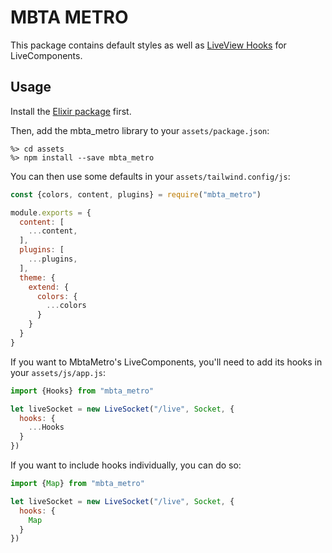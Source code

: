 # MBTA METRO

This package contains default styles as well as [LiveView Hooks](https://hexdocs.pm/phoenix_live_view/js-interop.html#client-hooks-via-phx-hook) for LiveComponents.

## Usage

Install the [Elixir package](https://hexdocs.pm/mbta_metro/MbtaMetro.html) first.

Then, add the mbta_metro library to your `assets/package.json`:

```
%> cd assets
%> npm install --save mbta_metro
```

You can then use some defaults in your `assets/tailwind.config/js`:

```js
const {colors, content, plugins} = require("mbta_metro")

module.exports = {
  content: [
    ...content,
  ],
  plugins: [
    ...plugins,
  ],
  theme: {
    extend: {
      colors: {
        ...colors
      }
    }
  }
}
```

If you want to MbtaMetro's LiveComponents, you'll need to add its hooks in your `assets/js/app.js`:

```js
import {Hooks} from "mbta_metro"

let liveSocket = new LiveSocket("/live", Socket, {
  hooks: {
    ...Hooks
  }
})
```

If you want to include hooks individually, you can do so:

```js
import {Map} from "mbta_metro"

let liveSocket = new LiveSocket("/live", Socket, {
  hooks: {
    Map
  }
})
```
